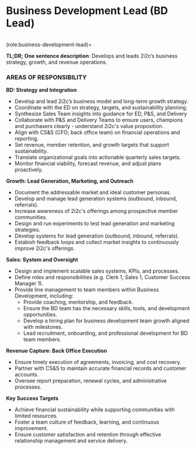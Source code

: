 # Business Development Lead (BD Lead)

```{role} Business Development Lead

```

(role:business-development-lead)=

**TL;DR;**
**One sentence description**: Develops and leads 2i2c’s business strategy, growth, and revenue operations.

### AREAS OF RESPONSIBILITY

**BD: Strategy and Integration**

-   Develop and lead 2i2c’s business model and long-term growth strategy.
-   Coordinate with the ED on strategy, targets, and sustainability planning.
-   Synthesize Sales Team insights into guidance for ED, P&S, and Delivery
-   Collaborate with P&S and Delivery Teams to ensure users, champions and purchasers clearly - understand 2i2c's value proposition.
-   Align with CS&S (CFO; back office team) on financial operations and reporting.
-   Set revenue, member retention, and growth targets that support sustainability.
-   Translate organizational goals into actionable quarterly sales targets.
-   Monitor financial viability, forecast revenue, and adjust plans proactively.

**Growth: Lead Generation, Marketing, and Outreach**

-   Document the addressable market and ideal customer personas.
-   Develop and manage lead generation systems (outbound, inbound, referrals).
-   Increase awareness of 2i2c's offerings among prospective member communities.
-   Design and run experiments to test lead generation and marketing strategies.
-   Develop systems for lead generation (outbound, inbound, referrals).
-   Estabish feedback loops and collect market insights to continuously improve 2i2c's offerings.

**Sales: System and Oversight**

-   Design and implement scalable sales systems, KPIs, and processes.
-   Define roles and responsibilities (e.g. Clerk 1, Sales 1, Customer Success Manager 1).
-   Provide line management to team members within Business Development, including:
    -   Provide coaching, mentorship, and feedback.
    -   Ensure the BD team has the necessary skills, tools, and development opportunities.
    -   Develop a hiring plan for business development team growth aligned with milestones.
    -   Lead recruitment, onboarding, and professional development for BD team members.

**Revenue Capture: Back Office Execution**

-   Ensure timely execution of agreements, invoicing, and cost recovery.
-   Partner with CS&S to maintain accurate financial records and customer accounts.
-   Oversee report preparation, renewal cycles, and administrative processes.

**Key Success Targets**

-   Achieve financial sustainability while supporting communities with limited resources.
-   Foster a team culture of feedback, learning, and continuous improvement.
-   Ensure customer satisfaction and retention through effective relationship management and service delivery.
